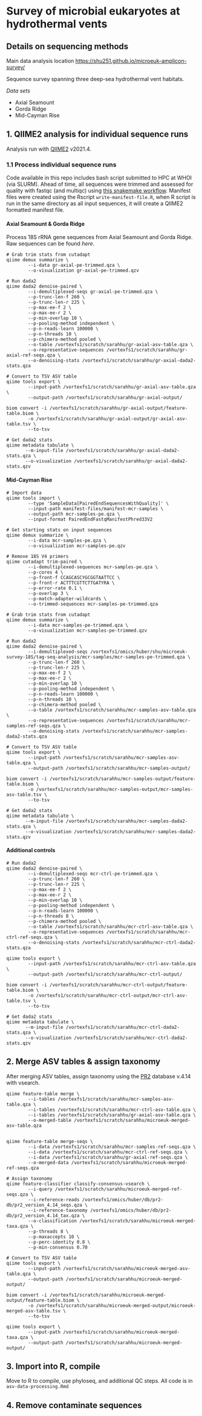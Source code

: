 # Survey of microbial eukaryotes at hydrothermal vents
## Details on sequencing methods
Main data analysis location <https://shu251.github.io/microeuk-amplicon-survey/>

Sequence survey spanning three deep-sea hydrothermal vent habitats.

*Data sets*
-   Axial Seamount
-   Gorda Ridge
-   Mid-Cayman Rise

## 1. QIIME2 analysis for individual sequence runs

Analysis run with [QIIME2](https://docs.qiime2.org/2021.11/) v2021.4.

### 1.1 Process individual sequence runs

Code available in this repo includes bash script submitted to HPC at WHOI (via SLURM).
Ahead of time, all sequences were trimmed and assessed for quality with fastqc (and multiqc) using [this snakemake workflow](https://github.com/shu251/qc-trim). Manifest files were created using the Rscript ```write-manifest-file.R```, when R script is run in the same directory as all input sequences, it will create a QIIME2 formatted manifest file.

#### Axial Seamount & Gorda Ridge

Process 18S rRNA gene sequences from Axial Seamount and Gorda Ridge.
Raw sequences can be found _here_.
```
# Grab trim stats from cutadapt
qiime demux summarize \
        --i-data gr-axial-pe-trimmed.qza \
        --o-visualization gr-axial-pe-trimmed.qzv

# Run dada2
qiime dada2 denoise-paired \
        --i-demultiplexed-seqs gr-axial-pe-trimmed.qza \
        --p-trunc-len-f 260 \
        --p-trunc-len-r 225 \
        --p-max-ee-f 2 \
        --p-max-ee-r 2 \
        --p-min-overlap 10 \
        --p-pooling-method independent \
        --p-n-reads-learn 100000 \
        --p-n-threads 10 \
        --p-chimera-method pooled \
        --o-table /vortexfs1/scratch/sarahhu/gr-axial-asv-table.qza \
        --o-representative-sequences /vortexfs1/scratch/sarahhu/gr-axial-ref-seqs.qza \
        --o-denoising-stats /vortexfs1/scratch/sarahhu/gr-axial-dada2-stats.qza

# Convert to TSV ASV table
qiime tools export \
        --input-path /vortexfs1/scratch/sarahhu/gr-axial-asv-table.qza \
        --output-path /vortexfs1/scratch/sarahhu/gr-axial-output/

biom convert -i /vortexfs1/scratch/sarahhu/gr-axial-output/feature-table.biom \
        -o /vortexfs1/scratch/sarahhu/gr-axial-output/gr-axial-asv-table.tsv \
        --to-tsv

# Get dada2 stats
qiime metadata tabulate \
       --m-input-file /vortexfs1/scratch/sarahhu/gr-axial-dada2-stats.qza \
       --o-visualization /vortexfs1/scratch/sarahhu/gr-axial-dada2-stats.qzv

```

#### Mid-Cayman Rise

```
# Import data
qiime tools import \
        --type 'SampleData[PairedEndSequencesWithQuality]' \
        --input-path manifest-files/manifest-mcr-samples \
        --output-path mcr-samples-pe.qza \
        --input-format PairedEndFastqManifestPhred33V2

# Get starting stats on input sequences
qiime demux summarize \
        --i-data mcr-samples-pe.qza \
        --o-visualization mcr-samples-pe.qzv

# Remove 18S V4 primers
qiime cutadapt trim-paired \
        --i-demultiplexed-sequences mcr-samples-pe.qza \
        --p-cores 4 \
        --p-front-f CCAGCASCYGCGGTAATTCC \
        --p-front-r ACTTTCGTTCTTGATYRA \
        --p-error-rate 0.1 \
        --p-overlap 3 \
        --p-match-adapter-wildcards \
        --o-trimmed-sequences mcr-samples-pe-trimmed.qza 

# Grab trim stats from cutadapt
qiime demux summarize \
        --i-data mcr-samples-pe-trimmed.qza \
        --o-visualization mcr-samples-pe-trimmed.qzv

# Run dada2
qiime dada2 denoise-paired \
        --i-demultiplexed-seqs /vortexfs1/omics/huber/shu/microeuk-survey-18S/tag-seq-analysis/mcr-samples/mcr-samples-pe-trimmed.qza \
        --p-trunc-len-f 260 \
        --p-trunc-len-r 225 \
        --p-max-ee-f 2 \
        --p-max-ee-r 2 \
        --p-min-overlap 10 \
        --p-pooling-method independent \
        --p-n-reads-learn 100000 \
        --p-n-threads 10 \
        --p-chimera-method pooled \
        --o-table /vortexfs1/scratch/sarahhu/mcr-samples-asv-table.qza \
        --o-representative-sequences /vortexfs1/scratch/sarahhu/mcr-samples-ref-seqs.qza \
        --o-denoising-stats /vortexfs1/scratch/sarahhu/mcr-samples-dada2-stats.qza

# Convert to TSV ASV table
qiime tools export \
        --input-path /vortexfs1/scratch/sarahhu/mcr-samples-asv-table.qza \
        --output-path /vortexfs1/scratch/sarahhu/mcr-samples-output/
        
biom convert -i /vortexfs1/scratch/sarahhu/mcr-samples-output/feature-table.biom \
        -o /vortexfs1/scratch/sarahhu/mcr-samples-output/mcr-samples-asv-table.tsv \
        --to-tsv

# Get dada2 stats
qiime metadata tabulate \
       --m-input-file /vortexfs1/scratch/sarahhu/mcr-samples-dada2-stats.qza \
       --o-visualization /vortexfs1/scratch/sarahhu/mcr-samples-dada2-stats.qzv

```
#### Additional controls

```
# Run dada2
qiime dada2 denoise-paired \
        --i-demultiplexed-seqs mcr-ctrl-pe-trimmed.qza \
        --p-trunc-len-f 260 \
        --p-trunc-len-r 225 \
        --p-max-ee-f 2 \
        --p-max-ee-r 2 \
        --p-min-overlap 10 \
        --p-pooling-method independent \
        --p-n-reads-learn 100000 \
        --p-n-threads 8 \
        --p-chimera-method pooled \
        --o-table /vortexfs1/scratch/sarahhu/mcr-ctrl-asv-table.qza \
        --o-representative-sequences /vortexfs1/scratch/sarahhu/mcr-ctrl-ref-seqs.qza \
        --o-denoising-stats /vortexfs1/scratch/sarahhu/mcr-ctrl-dada2-stats.qza

qiime tools export \
        --input-path /vortexfs1/scratch/sarahhu/mcr-ctrl-asv-table.qza \
        --output-path /vortexfs1/scratch/sarahhu/mcr-ctrl-output/

biom convert -i /vortexfs1/scratch/sarahhu/mcr-ctrl-output/feature-table.biom \
        -o /vortexfs1/scratch/sarahhu/mcr-ctrl-output/mcr-ctrl-asv-table.tsv \
        --to-tsv

# Get dada2 stats
qiime metadata tabulate \
       --m-input-file /vortexfs1/scratch/sarahhu/mcr-ctrl-dada2-stats.qza \
       --o-visualization /vortexfs1/scratch/sarahhu/mcr-ctrl-dada2-stats.qzv
```


## 2. Merge ASV tables & assign taxonomy

After merging ASV tables, assign taxonomy using the [PR2](https://pr2-database.org) database v.4.14 with vsearch.

```
qiime feature-table merge \
        --i-tables /vortexfs1/scratch/sarahhu/mcr-samples-asv-table.qza \
        --i-tables /vortexfs1/scratch/sarahhu/mcr-ctrl-asv-table.qza \
        --i-tables /vortexfs1/scratch/sarahhu/gr-axial-asv-table.qza \
        --o-merged-table /vortexfs1/scratch/sarahhu/microeuk-merged-asv-table.qza


qiime feature-table merge-seqs \
        --i-data /vortexfs1/scratch/sarahhu/mcr-samples-ref-seqs.qza \
        --i-data /vortexfs1/scratch/sarahhu/mcr-ctrl-ref-seqs.qza \
        --i-data /vortexfs1/scratch/sarahhu/gr-axial-ref-seqs.qza \
        --o-merged-data /vortexfs1/scratch/sarahhu/microeuk-merged-ref-seqs.qza

# Assign taxonomy
qiime feature-classifier classify-consensus-vsearch \
        --i-query /vortexfs1/scratch/sarahhu/microeuk-merged-ref-seqs.qza \
        --i-reference-reads /vortexfs1/omics/huber/db/pr2-db/pr2_version_4.14_seqs.qza \
        --i-reference-taxonomy /vortexfs1/omics/huber/db/pr2-db/pr2_version_4.14_tax.qza \
        --o-classification /vortexfs1/scratch/sarahhu/microeuk-merged-taxa.qza \
        --p-threads 8 \
        --p-maxaccepts 10 \
        --p-perc-identity 0.8 \
        --p-min-consensus 0.70

# Convert to TSV ASV table
qiime tools export \
        --input-path /vortexfs1/scratch/sarahhu/microeuk-merged-asv-table.qza \
        --output-path /vortexfs1/scratch/sarahhu/microeuk-merged-output/

biom convert -i /vortexfs1/scratch/sarahhu/microeuk-merged-output/feature-table.biom \
        -o /vortexfs1/scratch/sarahhu/microeuk-merged-output/microeuk-merged-asv-table.tsv \
        --to-tsv

qiime tools export \
        --input-path /vortexfs1/scratch/sarahhu/microeuk-merged-taxa.qza \
        --output-path /vortexfs1/scratch/sarahhu/microeuk-merged-output/

```

## 3. Import into R, compile

Move to R to compile, use phyloseq, and additional QC steps. All code is in ```asv-data-processing.Rmd```

## 4. Remove contaminate sequences